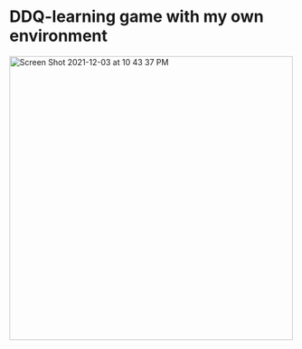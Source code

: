 # DDQ-learning game with my own environment
<img width="501" alt="Screen Shot 2021-12-03 at 10 43 37 PM" src="https://user-images.githubusercontent.com/76665853/144695709-cd8822d9-31be-4eb3-8728-1f6a7712febd.png">
